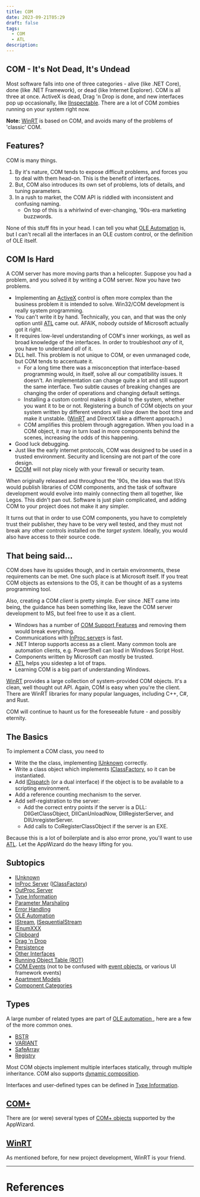 ```yaml
---
title: COM
date: 2023-09-21T05:29
draft: false
tags:
  - COM
  - ATL
description:
---
```

## COM - It's Not Dead, It's Undead

Most software falls into one of three categories - alive (like .NET Core), done (like .NET Framework), or dead (like Internet Explorer).  COM is all three at once.  ActiveX is dead, Drag 'n Drop is done, and new interfaces pop up occasionally, like [IInspectable](/notes/).  There are a lot of COM zombies running on your system right now.

**Note:** [WinRT](/notes/) is based on COM, and avoids many of the problems of 'classic' COM.

## Features?

COM is many things.

1. By it's nature, COM tends to expose difficult problems, and forces you to deal with them head-on.  This is the benefit of interfaces.
2. But, COM also introduces its own set of problems, lots of details, and tuning parameters.
3. In a rush to market, the COM API is riddled with inconsistent and confusing naming.
    - On top of this is a whirlwind of ever-changing, '90s-era marketing buzzwords.

None of this stuff fits in your head.  I can tell you what [OLE Automation](/notes/computer/microsoft/com/ole-automation) is, but I can't recall all the interfaces in an OLE custom control, or the definition of OLE itself. 

## COM Is Hard

A COM server has more moving parts than a helicopter.  Suppose you had a problem, and you solved it by writing a COM server.  Now you have two problems.

- Implementing an [ActiveX](/notes/computer/microsoft/com/activex) control is often more complex than the business problem it is intended to solve.  Win32/COM development is really system programming.
- You can't write it by hand.  Technically, you can, and that was the only option until [ATL](/notes/computer/microsoft/com/atl) came out.  AFAIK, nobody outside of Microsoft actually got it right.
- It requires low-level understanding of COM's inner workings, as well as broad knowledge of the interfaces.  In order to troubleshoot _any_ of it, you have to understand _all_ of it.
- DLL hell.  This problem is not unique to COM, or even unmanaged code, but COM tends to accentuate it.
    - For a long time there was a misconception that interface-based programming would, in itself, solve all our compatibility issues.  It doesn't.  An implementation can change quite a lot and still support the same interface.  Two subtle causes of breaking changes are changing the order of operations and changing default settings.
    - Installing a custom control makes it global to the system, whether you want it to be or not.  Registering a bunch of COM objects on your system written by different vendors will slow down the boot time and make it unstable.  ([WinRT](/notes/) and DirectX take a different approach.)
    - COM amplifies this problem through aggregation.  When you load in a COM object, it may in turn load in more components behind the scenes, increasing the odds of this happening.
- Good luck debugging.
- Just like the early internet protocols, COM was designed to be used in a trusted environment.  Security and licensing are not part of the core design.
- [DCOM](/notes/computer/microsoft/com/dcom) will not play nicely with your firewall or security team.

When originally released and throughout the '90s, the idea was that ISVs would publish libraries of COM components, and the task of software development would evolve into mainly connecting them all together, like Legos.  This didn't pan out.  Software is just plain complicated, and adding COM to your project does not make it any simpler.

It turns out that in order to use COM components, you have to completely trust their publisher, they have to be very well tested, and they must not break any other controls installed on the _target system_.  Ideally, you would also have access to their source code.

## That being said...

COM does have its upsides though, and in certain environments, these requirements can be met.  One such place is at Microsoft itself.  If you treat COM objects as extensions to the OS, it can be thought of as a systems programming tool.

Also, creating a COM _client_ is pretty simple.  Ever since .NET came into being, the guidance has been something like, leave the COM server development to MS, but feel free to use it as a client.

- Windows has a number of [COM Support Features](/notes/computer/microsoft/com/com-support-features) and removing them would break everything.
- Communications with [InProc server](/notes/computer/microsoft/com/apartment-models/inproc-server)s is fast.
- .NET Interop supports access as a client.  Many common tools are automation clients, e.g. PowerShell can load in Windows Script Host.
- Components written by Microsoft can mostly be trusted.
- [ATL](/notes/computer/microsoft/com/atl) helps you sidestep a lot of traps.
- Learning COM is a big part of understanding Windows.

[WinRT](/notes/) provides a large collection of system-provided COM objects.  It's a clean, well thought out API.  Again, COM is easy when you're the client.  There are WinRT libraries for many popular languages, including C++, C#, and Rust.

COM will continue to haunt us for the foreseeable future - and possibly eternity.
## The Basics

To implement a COM class, you need to

- Write the the class, implementing [IUnknown](/notes/computer/microsoft/com/iunknown) correctly.
- Write a class object which implements [IClassFactory](/notes/computer/microsoft/com/iclassfactory), so it can be instantiated.
- Add [IDispatch](/notes/computer/microsoft/com/idispatch) (or a dual interface) if the object is to be available to a scripting environment.
- Add a reference counting mechanism to the server.
- Add self-registration to the server:
    - Add the correct entry points if the server is a DLL: DllGetClassObject, DllCanUnloadNow, DllRegisterServer, and DllUnregisterServer.
    - Add calls to CoRegisterClassObject if the server is an EXE.

Because this is a lot of boilerplate and is also error prone, you'll want to use [ATL](/notes/computer/microsoft/com/atl).  Let the AppWizard do the heavy lifting for you.

## Subtopics

- [IUnknown](/notes/computer/microsoft/com/iunknown)
- [InProc Server](/notes/computer/microsoft/com/apartment-models/inproc-server) ([IClassFactory](https://learn.microsoft.com/en-us/windows/win32/api/unknwn/nn-unknwn-iclassfactory))
- [OutProc Server](/notes/computer/microsoft/com/apartment-models/outproc-server)
- [Type Information](/notes/computer/microsoft/com/type-information)
- [Parameter Marshaling](/notes/computer/microsoft/com/atl/parameter-marshaling)
- [Error Handling](/notes/computer/microsoft/com/error-handling)
- [OLE Automation](/notes/computer/microsoft/com/ole-automation)
- [IStream](https://learn.microsoft.com/en-us/windows/win32/api/objidl/nn-objidl-istream), [ISequentialStream](https://learn.microsoft.com/en-us/windows/win32/api/objidl/nn-objidl-isequentialstream)
- [IEnumXXX](/notes/computer/microsoft/com/ienumxxx)
- [Clipboard](/notes/computer/microsoft/com/clipboard)
- [Drag 'n Drop](/notes/computer/microsoft/com/drag-n-drop)
- [Persistence](/notes/computer/microsoft/com/persistence)
- [Other Interfaces](/notes/computer/microsoft/com/other-interfaces)
- [Running Object Table (ROT)](/notes/computer/microsoft/com/running-object-table-rot)
- [COM Events](/notes/computer/microsoft/com/com-events) (not to be confused with [event objects](https://learn.microsoft.com/en-us/windows/win32/sync/event-objects), or various UI framework events)
- [Apartment Models](/notes/computer/microsoft/com/apartment-models)
- [Component Categories](/notes/computer/microsoft/com/component-categories)
## Types

A large number of related types are part of  [OLE automation ](https://learn.microsoft.com/en-us/windows/win32/api/_automat/), here are a few of the more common ones.

- [BSTR](https://learn.microsoft.com/en-us/previous-versions/windows/desktop/automat/bstr)
- [VARIANT](/notes/computer/microsoft/com/variant)
- [SafeArray](/notes/computer/microsoft/com/safearray)
- [Registry](/notes/computer/microsoft/com/registry)

Most COM objects implement multiple interfaces statically, through multiple inheritance.  COM also supports [dynamic composition](/notes/computer/microsoft/com/dynamic-composition).

Interfaces and user-defined types can be defined in [Type Information](/notes/computer/microsoft/com/type-information).
## [COM+](/notes/computer/microsoft/com/com-plus)

There are (or were) several types of [COM+ objects](/notes/computer/microsoft/com/com-plus-objects) supported by the AppWizard.

## [WinRT](/notes/)

As mentioned before, for new project development, WinRT is your friend.

---
# References



